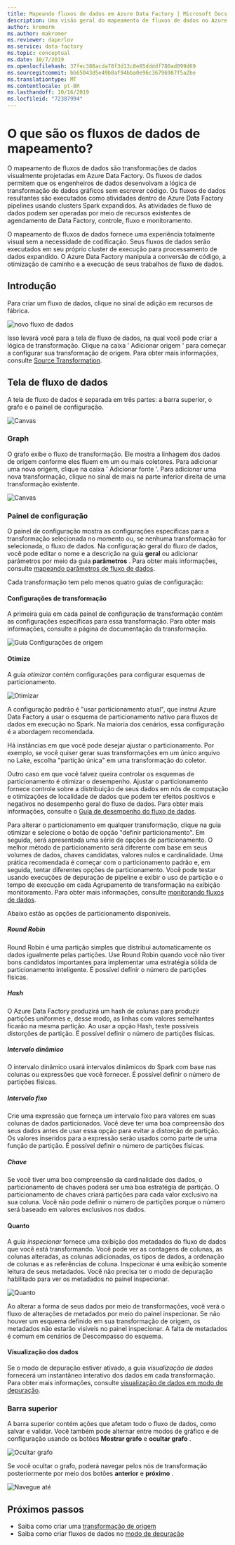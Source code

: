 ```yaml
---
title: Mapeando fluxos de dados em Azure Data Factory | Microsoft Docs
description: Uma visão geral do mapeamento de fluxos de dados no Azure Data Factory
author: kromerm
ms.author: makromer
ms.reviewer: daperlov
ms.service: data-factory
ms.topic: conceptual
ms.date: 10/7/2019
ms.openlocfilehash: 37fec388acda78f3d13c8e85ddddf780ad099d69
ms.sourcegitcommit: bb65043d5e49b8af94bba0e96c36796987f5a2be
ms.translationtype: MT
ms.contentlocale: pt-BR
ms.lasthandoff: 10/16/2019
ms.locfileid: "72387994"
---
```

# <a name="what-are-mapping-data-flows"></a>O que são os fluxos de dados de mapeamento?

O mapeamento de fluxos de dados são transformações de dados visualmente projetadas em Azure Data Factory. Os fluxos de dados permitem que os engenheiros de dados desenvolvam a lógica de transformação de dados gráficos sem escrever código. Os fluxos de dados resultantes são executados como atividades dentro de Azure Data Factory pipelines usando clusters Spark expandidos. As atividades de fluxo de dados podem ser operadas por meio de recursos existentes de agendamento de Data Factory, controle, fluxo e monitoramento.

O mapeamento de fluxos de dados fornece uma experiência totalmente visual sem a necessidade de codificação. Seus fluxos de dados serão executados em seu próprio cluster de execução para processamento de dados expandido. O Azure Data Factory manipula a conversão de código, a otimização de caminho e a execução de seus trabalhos de fluxo de dados.

## <a name="getting-started"></a>Introdução

Para criar um fluxo de dados, clique no sinal de adição em recursos de fábrica. 

![novo fluxo de dados](media/data-flow/newdataflow2.png "novo fluxo de dados")

Isso levará você para a tela de fluxo de dados, na qual você pode criar a lógica de transformação. Clique na caixa ' Adicionar origem ' para começar a configurar sua transformação de origem. Para obter mais informações, consulte [Source Transformation](data-flow-source.md).

## <a name="data-flow-canvas"></a>Tela de fluxo de dados

A tela de fluxo de dados é separada em três partes: a barra superior, o grafo e o painel de configuração. 

![Canvas](media/data-flow/canvas1.png "Tela")

### <a name="graph"></a>Graph

O grafo exibe o fluxo de transformação. Ele mostra a linhagem dos dados de origem conforme eles fluem em um ou mais coletores. Para adicionar uma nova origem, clique na caixa ' Adicionar fonte '. Para adicionar uma nova transformação, clique no sinal de mais na parte inferior direita de uma transformação existente.

![Canvas](media/data-flow/canvas2.png "Tela")

### <a name="configuration-panel"></a>Painel de configuração

O painel de configuração mostra as configurações específicas para a transformação selecionada no momento ou, se nenhuma transformação for selecionada, o fluxo de dados. Na configuração geral do fluxo de dados, você pode editar o nome e a descrição na guia **geral** ou adicionar parâmetros por meio da guia **parâmetros** . Para obter mais informações, consulte [mapeando parâmetros de fluxo de dados](parameters-data-flow.md).

Cada transformação tem pelo menos quatro guias de configuração:

#### <a name="transformation-settings"></a>Configurações de transformação

A primeira guia em cada painel de configuração de transformação contém as configurações específicas para essa transformação. Para obter mais informações, consulte a página de documentação da transformação.

![Guia Configurações de origem](media/data-flow/source1.png "Guia Configurações de origem")

#### <a name="optimize"></a>Otimize

A guia _otimizar_ contém configurações para configurar esquemas de particionamento.

![Otimizar](media/data-flow/optimize1.png "Otimize")

A configuração padrão é "usar particionamento atual", que instrui Azure Data Factory a usar o esquema de particionamento nativo para fluxos de dados em execução no Spark. Na maioria dos cenários, essa configuração é a abordagem recomendada.

Há instâncias em que você pode desejar ajustar o particionamento. Por exemplo, se você quiser gerar suas transformações em um único arquivo no Lake, escolha "partição única" em uma transformação do coletor.

Outro caso em que você talvez queira controlar os esquemas de particionamento é otimizar o desempenho. Ajustar o particionamento fornece controle sobre a distribuição de seus dados em nós de computação e otimizações de localidade de dados que podem ter efeitos positivos e negativos no desempenho geral do fluxo de dados. Para obter mais informações, consulte o [Guia de desempenho do fluxo de dados](concepts-data-flow-performance.md).

Para alterar o particionamento em qualquer transformação, clique na guia otimizar e selecione o botão de opção "definir particionamento". Em seguida, será apresentada uma série de opções de particionamento. O melhor método de particionamento será diferente com base em seus volumes de dados, chaves candidatas, valores nulos e cardinalidade. Uma prática recomendada é começar com o particionamento padrão e, em seguida, tentar diferentes opções de particionamento. Você pode testar usando execuções de depuração de pipeline e exibir o uso de partição e o tempo de execução em cada Agrupamento de transformação na exibição monitoramento. Para obter mais informações, consulte [monitorando fluxos de dados](concepts-data-flow-monitoring.md).

Abaixo estão as opções de particionamento disponíveis.

##### <a name="round-robin"></a>Round Robin 

Round Robin é uma partição simples que distribui automaticamente os dados igualmente pelas partições. Use Round Robin quando você não tiver bons candidatos importantes para implementar uma estratégia sólida de particionamento inteligente. É possível definir o número de partições físicas.

##### <a name="hash"></a>Hash

O Azure Data Factory produzirá um hash de colunas para produzir partições uniformes e, desse modo, as linhas com valores semelhantes ficarão na mesma partição. Ao usar a opção Hash, teste possíveis distorções de partição. É possível definir o número de partições físicas.

##### <a name="dynamic-range"></a>Intervalo dinâmico

O intervalo dinâmico usará intervalos dinâmicos do Spark com base nas colunas ou expressões que você fornecer. É possível definir o número de partições físicas. 

##### <a name="fixed-range"></a>Intervalo fixo

Crie uma expressão que forneça um intervalo fixo para valores em suas colunas de dados particionados. Você deve ter uma boa compreensão dos seus dados antes de usar essa opção para evitar a distorção de partição. Os valores inseridos para a expressão serão usados como parte de uma função de partição. É possível definir o número de partições físicas.

##### <a name="key"></a>Chave

Se você tiver uma boa compreensão da cardinalidade dos dados, o particionamento de chaves poderá ser uma boa estratégia de partição. O particionamento de chaves criará partições para cada valor exclusivo na sua coluna. Você não pode definir o número de partições porque o número será baseado em valores exclusivos nos dados.

#### <a name="inspect"></a>Quanto

A guia _inspecionar_ fornece uma exibição dos metadados do fluxo de dados que você está transformando. Você pode ver as contagens de colunas, as colunas alteradas, as colunas adicionadas, os tipos de dados, a ordenação de colunas e as referências de coluna. Inspecionar é uma exibição somente leitura de seus metadados. Você não precisa ter o modo de depuração habilitado para ver os metadados no painel inspecionar.

![Quanto](media/data-flow/inspect1.png "Quanto")

Ao alterar a forma de seus dados por meio de transformações, você verá o fluxo de alterações de metadados por meio do painel inspecionar. Se não houver um esquema definido em sua transformação de origem, os metadados não estarão visíveis no painel inspecionar. A falta de metadados é comum em cenários de Descompasso do esquema.

#### <a name="data-preview"></a>Visualização dos dados

Se o modo de depuração estiver ativado, a guia _visualização de dados_ fornecerá um instantâneo interativo dos dados em cada transformação. Para obter mais informações, consulte [visualização de dados em modo de depuração](concepts-data-flow-debug-mode.md#data-preview).

### <a name="top-bar"></a>Barra superior

A barra superior contém ações que afetam todo o fluxo de dados, como salvar e validar. Você também pode alternar entre modos de gráfico e de configuração usando os botões **Mostrar grafo** e **ocultar grafo** .

![Ocultar grafo](media/data-flow/hideg.png "Ocultar grafo")

Se você ocultar o grafo, poderá navegar pelos nós de transformação posteriormente por meio dos botões **anterior** e **próximo** .

![Navegue até](media/data-flow/showhide.png "Navegue até")

## <a name="next-steps"></a>Próximos passos

* Saiba como criar uma [transformação de origem](data-flow-source.md)
* Saiba como criar fluxos de dados no [modo de depuração](concepts-data-flow-debug-mode.md)
